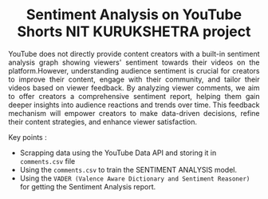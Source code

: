 <h1 align="center"> Sentiment Analysis on YouTube Shorts NIT KURUKSHETRA project </h1>

<p align = "justify"> YouTube does not directly provide content creators with a built-in sentiment analysis graph showing viewers' sentiment towards their videos on the platform.However, understanding audience sentiment is crucial for creators to improve their content, engage with their community, and tailor their videos based on viewer feedback. By analyzing viewer comments, we aim to offer creators a comprehensive sentiment report, helping them gain deeper insights into audience reactions and trends over time. This feedback mechanism will empower creators to make data-driven decisions, refine their content strategies, and enhance viewer satisfaction. </p>

Key points :

- Scrapping data using the YouTube Data API and storing it in `comments.csv` file
- Using the `comments.csv` to train the SENTIMENT ANALYSIS model.
- Using the `VADER (Valence Aware Dictionary and Sentiment Reasoner)` for getting the Sentiment Analysis report.


